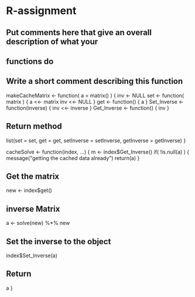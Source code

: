 # R-assignment
## Put comments here that give an overall description of what your
## functions do
## Write a short comment describing this function

makeCacheMatrix <- function( a = matrix() ) {
  inv <- NULL
  set <- function( matrix ) {
    a <<- matrix
    inv <<- NULL
  }
  get <- function() {
    a
  }
  Set_Inverse <- function(inverse) {
    inv <<- inverse
  }
  Get_Inverse <- function() {
    inv
  }
  ## Return method
  list(set = set, get = get,
       setInverse = setInverse,
       getInverse = getInverse)
}

cacheSolve <- function(index, ...) {
  m <- index$Get_Inverse()
  if( !is.null(a) ) {
    message("getting the cached data already")
    return(a)
  }
  ## Get the matrix
  new <- index$get()
  ##  inverse Matrix
  a <- solve(new) %*% new
  ## Set the inverse to the object
  index$Set_Inverse(a)
  ## Return 
  a
}
